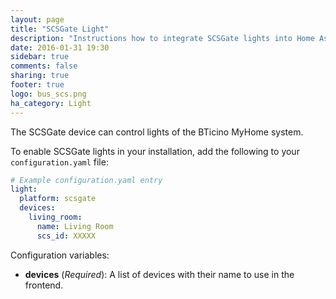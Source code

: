 ```yaml
---
layout: page
title: "SCSGate Light"
description: "Instructions how to integrate SCSGate lights into Home Assistant."
date: 2016-01-31 19:30
sidebar: true
comments: false
sharing: true
footer: true
logo: bus_scs.png
ha_category: Light
---
```


The SCSGate device can control lights of the BTicino MyHome system.

To enable SCSGate lights in your installation, add the following to your `configuration.yaml` file:

```yaml
# Example configuration.yaml entry
light:
  platform: scsgate
  devices:
    living_room:
      name: Living Room
      scs_id: XXXXX
```

Configuration variables:

- **devices** (*Required*): A list of devices with their name to use in the frontend.
